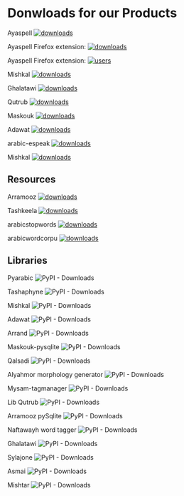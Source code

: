 # Donwloads for our Products
Ayaspell [![downloads]( https://img.shields.io/sourceforge/dt/ayaspell.svg)](http://sourceforge.org/projects/ayaspell)

Ayaspell Firefox extension: [![downloads]( https://img.shields.io/amo/dw/arabic-spell-checking-dictiona.svg)](https://addons.mozilla.org/ar/firefox/addon/arabic-spell-checking-dictiona/)

Ayaspell Firefox extension: [![users]( https://img.shields.io/amo/users/arabic-spell-checking-dictiona.svg)](https://addons.mozilla.org/ar/firefox/addon/arabic-spell-checking-dictiona/)

Mishkal [![downloads]( https://img.shields.io/sourceforge/dt/mishkal.svg)](http://sourceforge.org/projects/mishkal)

Ghalatawi [![downloads]( https://img.shields.io/sourceforge/dt/ghalatawi.svg)](http://sourceforge.org/projects/ghalatawi)

Qutrub [![downloads]( https://img.shields.io/sourceforge/dt/qutrub.svg)](http://sourceforge.org/projects/qutrub)

Maskouk [![downloads]( https://img.shields.io/sourceforge/dt/maskouk.svg)](http://sourceforge.org/projects/maskouk)


Adawat [![downloads]( https://img.shields.io/sourceforge/dt/adawat.svg)](http://sourceforge.org/projects/adawat)


arabic-espeak  [![downloads]( https://img.shields.io/sourceforge/dt/arabic-espeak.svg)](http://sourceforge.org/projects/arabic-espeak)

Mishkal [![downloads]( https://img.shields.io/sourceforge/dm/mishkal.svg)](http://sourceforge.org/projects/mishkal)

## Resources

Arramooz [![downloads]( https://img.shields.io/sourceforge/dt/arramooz.svg)](http://sourceforge.org/projects/arramooz)

Tashkeela [![downloads]( https://img.shields.io/sourceforge/dt/tashkeela.svg)](http://sourceforge.org/projects/tashkeela)

arabicstopwords [![downloads]( https://img.shields.io/sourceforge/dt/arabicstopwords.svg)](http://sourceforge.org/projects/arabicstopwords)

arabicwordcorpu  [![downloads]( https://img.shields.io/sourceforge/dt/arabicwordcorpu.svg)](http://sourceforge.org/projects/arabicwordcorpu)

## Libraries 

Pyarabic ![PyPI - Downloads](https://img.shields.io/pypi/dm/pyarabic)

Tashaphyne ![PyPI - Downloads](https://img.shields.io/pypi/dm/tashaphyne)

Mishkal ![PyPI - Downloads](https://img.shields.io/pypi/dm/mishkal)

Adawat ![PyPI - Downloads](https://img.shields.io/pypi/dm/adawat)

Arrand ![PyPI - Downloads](https://img.shields.io/pypi/dm/arrand)

Maskouk-pysqlite ![PyPI - Downloads](https://img.shields.io/pypi/dm/maskouk-pysqlite)

Qalsadi ![PyPI - Downloads](https://img.shields.io/pypi/dm/qalsadi)

Alyahmor morphology generator ![PyPI - Downloads](https://img.shields.io/pypi/dm/alyahmor)

Mysam-tagmanager ![PyPI - Downloads](https://img.shields.io/pypi/dm/mysam-tagmanager)

Lib Qutrub ![PyPI - Downloads](https://img.shields.io/pypi/dm/libqutrub)

Arramooz pySqlite ![PyPI - Downloads](https://img.shields.io/pypi/dm/arramooz-pysqlite)

Naftawayh word tagger ![PyPI - Downloads](https://img.shields.io/pypi/dm/Naftawayh)

Ghalatawi ![PyPI - Downloads](https://img.shields.io/pypi/dm/ghalatawi)

Sylajone ![PyPI - Downloads](https://img.shields.io/pypi/dm/sylajone)

Asmai ![PyPI - Downloads](https://img.shields.io/pypi/dm/asmai)

Mishtar ![PyPI - Downloads](https://img.shields.io/pypi/dm/mishtar)

